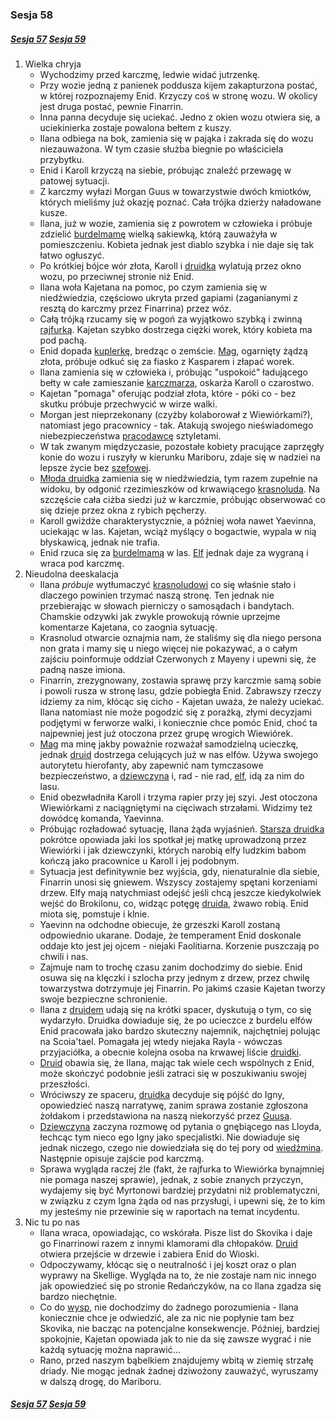 ### Sesja 58
##### [Sesja 57](#sesja-057) [Sesja 59](#sesja-059)
1. Wielka chryja
    - Wychodzimy przed karczmę, ledwie widać jutrzenkę.
    - Przy wozie jedną z panienek poddusza kijem zakapturzona postać, w której rozpoznajemy Enid. Krzyczy coś w stronę wozu. W okolicy jest druga postać, pewnie Finarrin.
    - Inna panna decyduje się uciekać. Jedno z okien wozu otwiera się, a uciekinierka zostaje powalona bełtem z kuszy.
    - Ilana odbiega na bok, zamienia się w pająka i zakrada się do wozu niezauważona. W tym czasie służba biegnie po właściciela przybytku.
    - Enid i Karoll krzyczą na siebie, próbując znaleźć przewagę w patowej sytuacji.
    - Z karczmy wyłazi Morgan Guus w towarzystwie dwóch kmiotków, których mieliśmy już okazję poznać. Cała trójka dzierży naładowane kusze.
    - Ilana, już w wozie, zamienia się z powrotem w człowieka i próbuje zdzielić [burdelmamę](Karoll) wielką sakiewką, którą zauważyła w pomieszczeniu. Kobieta jednak jest diablo szybka i nie daje się tak łatwo ogłuszyć.
    - Po krótkiej bójce wór złota, Karoll i [druidka](Ilana) wylatują przez okno wozu, po przeciwnej stronie niż Enid.
    - Ilana woła Kajetana na pomoc, po czym zamienia się w niedźwiedzia, częściowo ukryta przed gapiami (zaganianymi z resztą do karczmy przez Finarrina) przez wóz.
    - Całą trójką rzucamy się w pogoń za wyjątkowo szybką i zwinną [rajfurką](Karoll). Kajetan szybko dostrzega ciężki worek, który kobieta ma pod pachą.
    - Enid dopada [kuplerkę](Karoll), bredząc o zemście. [Mag](Kajetan), ogarnięty żądzą złota, próbuje odkuć się za fiasko z Kasparem i złapać worek.
    - Ilana zamienia się w człowieka i, próbując "uspokoić" ładującego bełty w całe zamieszanie [karczmarza](Morgan), oskarża Karoll o czarostwo.
    - Kajetan "pomaga" oferując podział złota, które - póki co - bez skutku próbuje przechwycić w wirze walki.
    - Morgan jest nieprzekonany (czyżby kolaborował z Wiewiórkami?), natomiast jego pracownicy - tak. Atakują swojego nieświadomego niebezpieczeństwa [pracodawcę](Morgan) sztyletami.
    - W tak zwanym międzyczasie, pozostałe kobiety pracujące zaprzęgły konie do wozu i ruszyły w kierunku Mariboru, zdaje się w nadziei na lepsze życie bez [szefowej](Karoll).
    - [Młoda druidka](Ilana) zamienia się w niedźwiedzia, tym razem zupełnie na widoku, by odgonić rzezimieszków od krwawiącego [krasnoluda](Morgan). Na szczęście cała ciżba siedzi już w karczmie, próbując obserwować co się dzieje przez okna z rybich pęcherzy.
    - Karoll gwiżdże charakterystycznie, a później woła nawet Yaevinna, uciekając w las. Kajetan, wciąż myślący o bogactwie, wypala w nią błyskawicą, jednak nie trafia.
    - Enid rzuca się za [burdelmamą](Karoll) w las. [Elf](Kajetan) jednak daje za wygraną i wraca pod karczmę.
2. Nieudolna deeskalacja
    - Ilana _próbuje_ wytłumaczyć [krasnoludowi](Morgan) co się właśnie stało i dlaczego powinien trzymać naszą stronę. Ten jednak nie przebierając w słowach pierniczy o samosądach i bandytach. Chamskie odzywki jak zwykle prowokują równie uprzejme komentarze Kajetana, co zaognia sytuację.
    - Krasnolud otwarcie oznajmia nam, że staliśmy się dla niego persona non grata i mamy się u niego więcej nie pokazywać, a o całym zajściu poinformuje oddział Czerwonych z Mayeny i upewni się, że padną nasze imiona.
    - Finarrin, zrezygnowany, zostawia sprawę przy karczmie samą sobie i powoli rusza w stronę lasu, gdzie pobiegła Enid. Zabrawszy rzeczy idziemy za nim, kłócąc się cicho - Kajetan uważa, że należy uciekać. Ilana natomiast nie może pogodzić się z porażką, złymi decyzjami podjętymi w ferworze walki, i koniecznie chce pomóc Enid, choć ta najpewniej jest już otoczona przez grupę wrogich Wiewiórek.
    - [Mag](Kajetan) ma minę jakby poważnie rozważał samodzielną ucieczkę, jednak [druid](Finarrin) dostrzega celujących już w nas elfów. Używa swojego autorytetu hierofanty, aby zapewnić nam tymczasowe bezpieczeństwo, a [dziewczyna](Ilana) i, rad - nie rad, [elf](Kajetan), idą za nim do lasu.
    - Enid obezwładniła Karoll i trzyma rapier przy jej szyi. Jest otoczona Wiewiórkami z naciągniętymi na cięciwach strzałami. Widzimy też dowódcę komanda, Yaevinna.
    - Próbując rozładować sytuację, Ilana żąda wyjaśnień. [Starsza druidka](Enid) pokrótce opowiada jaki los spotkał jej matkę uprowadzoną przez Wiewiórki i jak dziewczynki, których narobią elfy ludzkim babom kończą jako pracownice u Karoll i jej podobnym.
    - Sytuacja jest definitywnie bez wyjścia, gdy, nienaturalnie dla siebie, Finarrin unosi się gniewem. Wszyscy zostajemy spętani korzeniami drzew. Elfy mają natychmiast odejść jeśli chcą jeszcze kiedykolwiek wejść do Brokilonu, co, widząc potęgę [druida](Finarrin), żwawo robią. Enid miota się, pomstuje i klnie.
    - Yaevinn na odchodne obiecuje, że grzeszki Karoll zostaną odpowiednio ukarane. Dodaje, że temperament Enid doskonale oddaje kto jest jej ojcem - niejaki Faolitiarna. Korzenie puszczają po chwili i nas. 
    - Zajmuje nam to trochę czasu zanim dochodzimy do siebie. Enid osuwa się na klęczki i szlocha przy jednym z drzew, przez chwilę towarzystwa dotrzymuje jej Finarrin. Po jakimś czasie Kajetan tworzy swoje bezpieczne schronienie.
    - Ilana z [druidem](Finarrin) udają się na krótki spacer, dyskutują o tym, co się wydarzyło. Druidka dowiaduje się, że po ucieczce z burdelu elfów Enid pracowała jako bardzo skuteczny najemnik, najchętniej polując na Scoia'tael. Pomagała jej wtedy niejaka Rayla - wówczas przyjaciółka, a obecnie kolejna osoba na krwawej liście [druidki](Enid).
    - [Druid](Finarrin) obawia się, że Ilana, mając tak wiele cech wspólnych z Enid, może skończyć podobnie jeśli zatraci się w poszukiwaniu swojej przeszłości.
    - Wróciwszy ze spaceru, [druidka](Ilana) decyduje się pójść do Igny, opowiedzieć naszą narratywę, zanim sprawa zostanie zgłoszona żołdakom i przedstawiona na naszą niekorzyść przez [Guusa](Morgan).
    - [Dziewczyna](Ilana) zaczyna rozmowę od pytania o gnębiącego nas Lloyda, łechcąc tym nieco ego Igny jako specjalistki. Nie dowiaduje się jednak niczego, czego nie dowiedziała się do tej pory od [wiedźmina](Gaetan). Następnie opisuje zajście pod karczmą. 
    - Sprawa wygląda raczej źle (fakt, że rajfurka to Wiewiórka bynajmniej nie pomaga naszej sprawie), jednak, z sobie znanych przyczyn, wydajemy się być Myrtonowi bardziej przydatni niż problematyczni, w związku z czym Igna żąda od nas przysługi, i upewni się, że to kim my jesteśmy nie przewinie się w raportach na temat incydentu.
3. Nic tu po nas
    - Ilana wraca, opowiadając, co wskórała. Pisze list do Skovika i daje go Finarrinowi razem z innymi klamorami dla chłopaków. [Druid](Finarrin) otwiera przejście w drzewie i zabiera Enid do Wioski.
    - Odpoczywamy, kłócąc się o neutralność i jej koszt oraz o plan wyprawy na Skellige. Wygląda na to, że nie zostaje nam nic innego jak opowiedzieć się po stronie Redańczyków, na co Ilana zgadza się bardzo niechętnie. 
    - Co do [wysp](Skellige), nie dochodzimy do żadnego porozumienia - Ilana koniecznie chce je odwiedzić, ale za nic nie popłynie tam bez Skovika, nie bacząc na potencjalne konsekwencje. Później, bardziej spokojnie, Kajetan opowiada jak to nie da się zawsze wygrać i nie każdą sytuację można naprawić...
    - Rano, przed naszym bąbelkiem znajdujemy wbitą w ziemię strzałę driady. Nie mogąc jednak żadnej dziwożony zauważyć, wyruszamy w dalszą drogę, do Mariboru.

##### [Sesja 57](#sesja-057) [Sesja 59](#sesja-059)